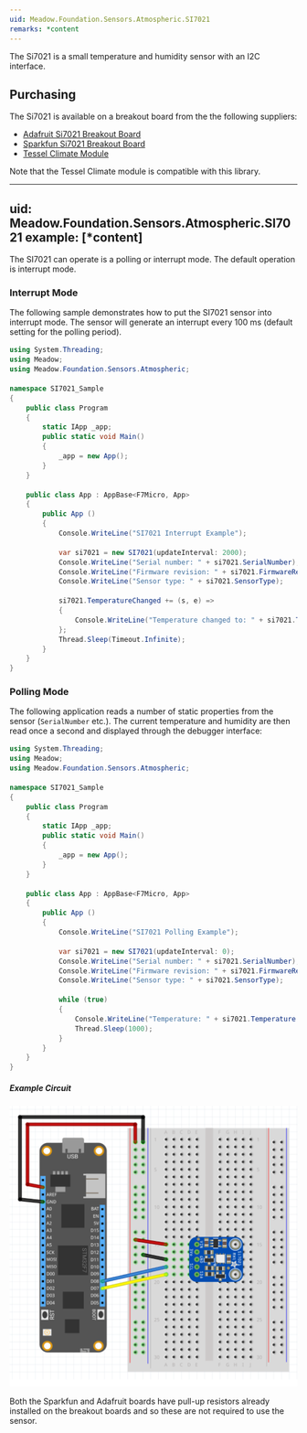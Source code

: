 ```yaml
---
uid: Meadow.Foundation.Sensors.Atmospheric.SI7021
remarks: *content
---
```


The Si7021 is a small temperature and humidity sensor with an I2C interface.

## Purchasing

The Si7021 is available on a breakout board from the the following suppliers:

* [Adafruit Si7021 Breakout Board](https://www.adafruit.com/product/3251)
* [Sparkfun Si7021 Breakout Board](https://www.sparkfun.com/products/13763)
* [Tessel Climate Module](https://www.seeedstudio.com/Tessel-Climate-Module-p-2225.html)

Note that the Tessel Climate module is compatible with this library.

---
uid: Meadow.Foundation.Sensors.Atmospheric.SI7021
example: [*content]
---

The SI7021 can operate is a polling or interrupt mode.  The default operation is interrupt mode.

### Interrupt Mode

The following sample demonstrates how to put the SI7021 sensor into interrupt mode.  The sensor will generate an interrupt every 100 ms (default setting for the polling period).

```csharp
using System.Threading;
using Meadow;
using Meadow.Foundation.Sensors.Atmospheric;

namespace SI7021_Sample
{
    public class Program
    {
        static IApp _app; 
        public static void Main()
        {
            _app = new App();
        }
    }
    
    public class App : AppBase<F7Micro, App>
    {
        public App ()
        {
            Console.WriteLine("SI7021 Interrupt Example");

            var si7021 = new SI7021(updateInterval: 2000);
            Console.WriteLine("Serial number: " + si7021.SerialNumber);
            Console.WriteLine("Firmware revision: " + si7021.FirmwareRevision);
            Console.WriteLine("Sensor type: " + si7021.SensorType);

            si7021.TemperatureChanged += (s, e) =>
            {
                Console.WriteLine("Temperature changed to: " + si7021.Temperature.ToString("f2"));
            };
            Thread.Sleep(Timeout.Infinite);
        }
    }
}
```

### Polling Mode

The following application reads a number of static properties from the sensor (`SerialNumber` etc.).  The current temperature and humidity are then read once a second and displayed through the debugger interface:

```csharp
using System.Threading;
using Meadow;
using Meadow.Foundation.Sensors.Atmospheric;

namespace SI7021_Sample
{
    public class Program
    {
        static IApp _app; 
        public static void Main()
        {
            _app = new App();
        }
    }
    
    public class App : AppBase<F7Micro, App>
    {
        public App ()
        {
            Console.WriteLine("SI7021 Polling Example");
            
            var si7021 = new SI7021(updateInterval: 0);
            Console.WriteLine("Serial number: " + si7021.SerialNumber);
            Console.WriteLine("Firmware revision: " + si7021.FirmwareRevision);
            Console.WriteLine("Sensor type: " + si7021.SensorType);

            while (true)
            {
                Console.WriteLine("Temperature: " + si7021.Temperature.ToString("f2"));
                Thread.Sleep(1000);
            }
        }
    }
}
```

##### Example Circuit

![](../../API_Assets/Meadow.Foundation.Sensors.Atmospheric.SI7021/SI7021.svg)

Both the Sparkfun and Adafruit boards have pull-up resistors already installed on the breakout boards and so these are not required to use the sensor.